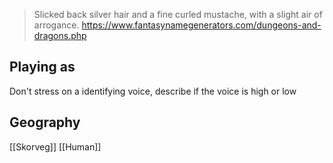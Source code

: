 > Slicked back silver hair and a fine curled mustache, with a slight air of arrogance. 
https://www.fantasynamegenerators.com/dungeons-and-dragons.php
## Playing as
Don't stress on a identifying voice, describe if the voice is high or low
## Geography
[[Skorveg]] [[Human]]